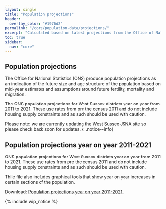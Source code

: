 ```yaml
---
layout: single
title: "Population projections"
header:
  overlay_color: "#1976d2"
permalink: "/core/population-data/projections/"
excerpt: "Calculated based on latest projections from the Office of National Statistics"
toc: true
sidebar:
  nav: "core"
---
```


## Population projections
The Office for National Statistics (ONS) produce population projections as an indication of the future size and age structure of the population based on mid-year estimates and assumptions around future fertility, mortality and migration.

The ONS population projections for West Sussex districts year on year from 2011 to 2021. These use rates from pre the census 2011 and do not include housing supply constraints and as such should be used with caution.

Please note: we are currently updating the West Sussex JSNA site so please check back soon for updates.
{: .notice--info}

## Population projections year on year 2011-2021

ONS population projections for West Sussex districts year on year from 2011 to 2021. These use rates from pre the census 2011 and do not include housing supply constraints and as such should be used with caution.

Thile file also includes graphical tools that show year on year increases in certain sections of the population.

Download: [Population projections year on year 2011-2021.](http://jsna.westsussex.gov.uk/wp-content/uploads/2015/10/population_projections_year_on_year_2011_2021.xlsx)

{% include wip_notice %}